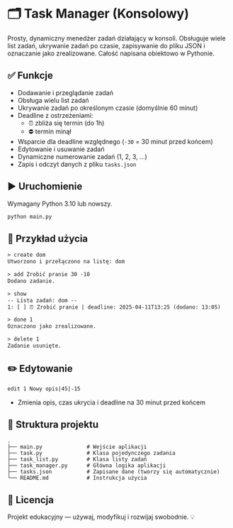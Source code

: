 # 🗂️ Task Manager (Konsolowy)

Prosty, dynamiczny menedżer zadań działający w konsoli. Obsługuje wiele list zadań, ukrywanie zadań po czasie, zapisywanie do pliku JSON i oznaczanie jako zrealizowane. Całość napisana obiektowo w Pythonie.

## ✅ Funkcje

- Dodawanie i przeglądanie zadań
- Obsługa wielu list zadań
- Ukrywanie zadań po określonym czasie (domyślnie 60 minut)
- Deadline z ostrzeżeniami:
  - ⏰ zbliża się termin (do 1h)
  - ⛔️ termin minął
- Wsparcie dla deadline względnego (`-30` = 30 minut przed końcem)
- Edytowanie i usuwanie zadań
- Dynamiczne numerowanie zadań (1, 2, 3, ...)
- Zapis i odczyt danych z pliku `tasks.json`

## ▶️ Uruchomienie

Wymagany Python 3.10 lub nowszy.

```bash
python main.py
```

## 🧪 Przykład użycia

```txt
> create dom
Utworzono i przełączono na listę: dom

> add Zrobić pranie 30 -10
Dodano zadanie.

> show
-- Lista zadań: dom --
1: [ ] ⏰ Zrobić pranie | deadline: 2025-04-11T13:25 (dodano: 13:05)

> done 1
Oznaczono jako zrealizowane.

> delete 1
Zadanie usunięte.
```

## ✏️ Edytowanie

```bash
edit 1 Nowy opis|45|-15
```

- Zmienia opis, czas ukrycia i deadline na 30 minut przed końcem

## 📂 Struktura projektu

```
.
├── main.py              # Wejście aplikacji
├── task.py              # Klasa pojedynczego zadania
├── task_list.py         # Klasa listy zadań
├── task_manager.py      # Główna logika aplikacji
├── tasks.json           # Zapisane dane (tworzy się automatycznie)
└── README.md            # Instrukcja użycia
```

## 📄 Licencja

Projekt edukacyjny — używaj, modyfikuj i rozwijaj swobodnie. 💡
